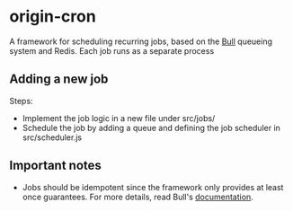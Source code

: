 # origin-cron

A framework for scheduling recurring jobs, based on the [Bull](https://github.com/OptimalBits/bull) queueing system and Redis.
Each job runs as a separate process

## Adding a new job
Steps:
  * Implement the job logic in a new file under src/jobs/
  * Schedule the job by adding a queue and defining the job scheduler in src/scheduler.js

## Important notes
  * Jobs should be idempotent since the framework only provides at least once guarantees. For more details, read Bull's [documentation](https://github.com/OptimalBits/bull#important-notes).
